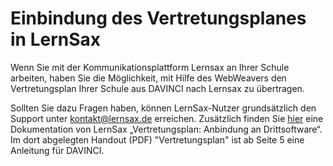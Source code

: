 # Einbindung des Vertretungsplanes in LernSax

Wenn Sie mit der Kommunikationsplattform Lernsax an Ihrer Schule arbeiten, haben Sie die Möglichkeit, mit Hilfe des WebWeavers den Vertretungsplan Ihrer Schule aus DAVINCI nach Lernsax zu übertragen.

Sollten Sie dazu Fragen haben, können LernSax-Nutzer grundsätzlich den Support unter kontakt@lernsax.de erreichen. Zusätzlich finden Sie [hier](https://www.lernsax.de/wws/9.php#/wws/vertretungsplan.php?sid=79107528997102342059248614861760S3edb520a) eine  Dokumentation von LernSax „Vertretungsplan: Anbindung an Drittsoftware“. Im dort abgelegten Handout (PDF) "Vertretungsplan" ist ab Seite 5 eine Anleitung für DAVINCI.
